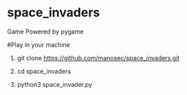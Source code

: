 # space_invaders
Game Powered by pygame

#Play in your machine

1. git clone https://github.com/manosec/space_invaders.git

2. cd space_invaders

3. python3 space_invader.py

